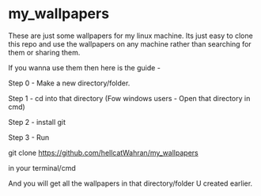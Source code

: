 # my_wallpapers
These are just some wallpapers for my linux machine.
Its just easy to clone this repo and use the wallpapers on any machine rather than searching for them or sharing them.


If you wanna use them then here is the guide -

Step 0 - Make a new directory/folder.

Step 1 - cd into that directory (Fow windows users - Open that directory in cmd)

Step 2 - install git

Step 3 - Run 

git clone https://github.com/hellcatWahran/my_wallpapers

in your terminal/cmd

And you will get all the wallpapers in that directory/folder U created earlier.
